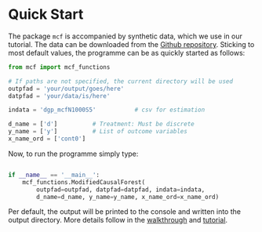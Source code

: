 # Quick Start

The package `mcf` is accompanied by synthetic data, which we  use in our tutorial. The data can be downloaded from the [Github repository](https://github.com/MCFpy/mcf/tree/main/data). Sticking to most default values, the programme can be as quickly started as follows:

```python
from mcf import mcf_functions

# If paths are not specified, the current directory will be used
outpfad = 'your/output/goes/here'
datpfad = 'your/data/is/here'

indata = 'dgp_mcfN1000S5'           # csv for estimation

d_name = ['d']          # Treatment: Must be discrete 
y_name = ['y']          # List of outcome variables 
x_name_ord = ['cont0']
```

Now, to run the programme simply type:

```python 

if __name__ == '__main__':
    mcf_functions.ModifiedCausalForest(
        outpfad=outpfad, datpfad=datpfad, indata=indata,
        d_name=d_name, y_name=y_name, x_name_ord=x_name_ord)

```
Per default, the output will be printed to the console and written into the output directory. More details follow in the [walkthrough](./part_i.md) and [tutorial](./tutorial_1.md).
